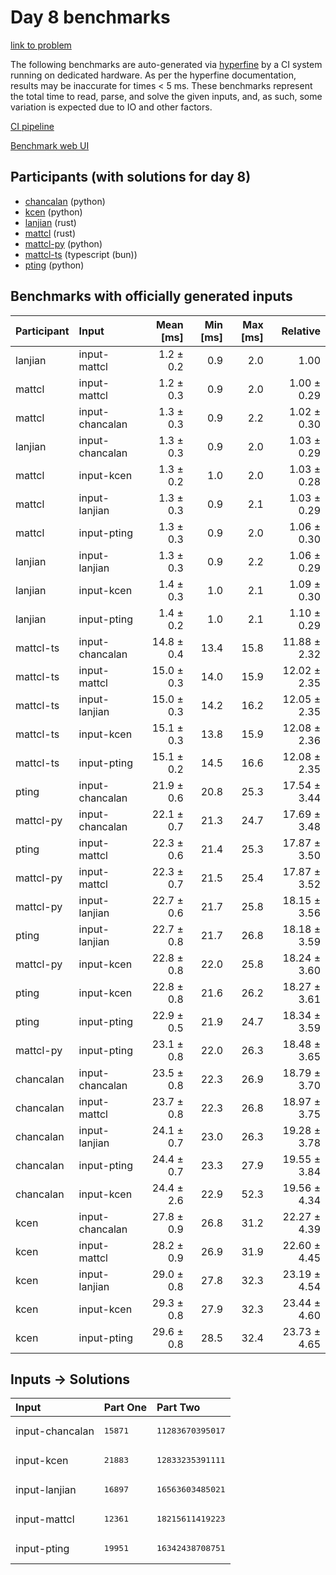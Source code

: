 # Day 8 benchmarks

[link to problem](https://adventofcode.com/2023/day/8)

The following benchmarks are auto-generated via
[hyperfine](https://github.com/sharkdp/hyperfine) by a CI system running on
dedicated hardware. As per the hyperfine documentation, results may be
inaccurate for times < 5 ms. These benchmarks represent the total time to read,
parse, and solve the given inputs, and, as such, some variation is expected due
to IO and other factors.

[CI pipeline](http://ci.papercode.net:8080/teams/main/pipelines/aoc2023)

[Benchmark web UI](https://aoc.ancalagon.black)


## Participants (with solutions for day 8)

- [chancalan](https://github.com/chancalan/aoc2023) (python)
- [kcen](https://github.com/kcen/aoc2023) (python)
- [lanjian](https://github.com/lanjian/aoc-2023) (rust)
- [mattcl](https://github.com/mattcl/aoc2023) (rust)
- [mattcl-py](https://github.com/mattcl/aoc2023-py) (python)
- [mattcl-ts](https://github.com/mattcl/aoc2023-js) (typescript (bun))
- [pting](https://github.com/pting/aoc2023) (python)


## Benchmarks with officially generated inputs

| Participant | Input | Mean [ms] | Min [ms] | Max [ms] | Relative |
|:---|:---|---:|---:|---:|---:|
| lanjian | input-mattcl | 1.2 ± 0.2 | 0.9 | 2.0 | 1.00 |
| mattcl | input-mattcl | 1.2 ± 0.3 | 0.9 | 2.0 | 1.00 ± 0.29 |
| mattcl | input-chancalan | 1.3 ± 0.3 | 0.9 | 2.2 | 1.02 ± 0.30 |
| lanjian | input-chancalan | 1.3 ± 0.3 | 0.9 | 2.0 | 1.03 ± 0.29 |
| mattcl | input-kcen | 1.3 ± 0.2 | 1.0 | 2.0 | 1.03 ± 0.28 |
| mattcl | input-lanjian | 1.3 ± 0.3 | 0.9 | 2.1 | 1.03 ± 0.29 |
| mattcl | input-pting | 1.3 ± 0.3 | 0.9 | 2.0 | 1.06 ± 0.30 |
| lanjian | input-lanjian | 1.3 ± 0.3 | 0.9 | 2.2 | 1.06 ± 0.29 |
| lanjian | input-kcen | 1.4 ± 0.3 | 1.0 | 2.1 | 1.09 ± 0.30 |
| lanjian | input-pting | 1.4 ± 0.2 | 1.0 | 2.1 | 1.10 ± 0.29 |
| mattcl-ts | input-chancalan | 14.8 ± 0.4 | 13.4 | 15.8 | 11.88 ± 2.32 |
| mattcl-ts | input-mattcl | 15.0 ± 0.3 | 14.0 | 15.9 | 12.02 ± 2.35 |
| mattcl-ts | input-lanjian | 15.0 ± 0.3 | 14.2 | 16.2 | 12.05 ± 2.35 |
| mattcl-ts | input-kcen | 15.1 ± 0.3 | 13.8 | 15.9 | 12.08 ± 2.36 |
| mattcl-ts | input-pting | 15.1 ± 0.2 | 14.5 | 16.6 | 12.08 ± 2.35 |
| pting | input-chancalan | 21.9 ± 0.6 | 20.8 | 25.3 | 17.54 ± 3.44 |
| mattcl-py | input-chancalan | 22.1 ± 0.7 | 21.3 | 24.7 | 17.69 ± 3.48 |
| pting | input-mattcl | 22.3 ± 0.6 | 21.4 | 25.3 | 17.87 ± 3.50 |
| mattcl-py | input-mattcl | 22.3 ± 0.7 | 21.5 | 25.4 | 17.87 ± 3.52 |
| mattcl-py | input-lanjian | 22.7 ± 0.6 | 21.7 | 25.8 | 18.15 ± 3.56 |
| pting | input-lanjian | 22.7 ± 0.8 | 21.7 | 26.8 | 18.18 ± 3.59 |
| mattcl-py | input-kcen | 22.8 ± 0.8 | 22.0 | 25.8 | 18.24 ± 3.60 |
| pting | input-kcen | 22.8 ± 0.8 | 21.6 | 26.2 | 18.27 ± 3.61 |
| pting | input-pting | 22.9 ± 0.5 | 21.9 | 24.7 | 18.34 ± 3.59 |
| mattcl-py | input-pting | 23.1 ± 0.8 | 22.0 | 26.3 | 18.48 ± 3.65 |
| chancalan | input-chancalan | 23.5 ± 0.8 | 22.3 | 26.9 | 18.79 ± 3.70 |
| chancalan | input-mattcl | 23.7 ± 0.8 | 22.3 | 26.8 | 18.97 ± 3.75 |
| chancalan | input-lanjian | 24.1 ± 0.7 | 23.0 | 26.3 | 19.28 ± 3.78 |
| chancalan | input-pting | 24.4 ± 0.7 | 23.3 | 27.9 | 19.55 ± 3.84 |
| chancalan | input-kcen | 24.4 ± 2.6 | 22.9 | 52.3 | 19.56 ± 4.34 |
| kcen | input-chancalan | 27.8 ± 0.9 | 26.8 | 31.2 | 22.27 ± 4.39 |
| kcen | input-mattcl | 28.2 ± 0.9 | 26.9 | 31.9 | 22.60 ± 4.45 |
| kcen | input-lanjian | 29.0 ± 0.8 | 27.8 | 32.3 | 23.19 ± 4.54 |
| kcen | input-kcen | 29.3 ± 0.8 | 27.9 | 32.3 | 23.44 ± 4.60 |
| kcen | input-pting | 29.6 ± 0.8 | 28.5 | 32.4 | 23.73 ± 4.65 |


## Inputs -> Solutions

| Input | Part One | Part Two |
|:---|:---|:---|
|input-chancalan|<pre>15871</pre>|<pre>11283670395017</pre>|
|input-kcen|<pre>21883</pre>|<pre>12833235391111</pre>|
|input-lanjian|<pre>16897</pre>|<pre>16563603485021</pre>|
|input-mattcl|<pre>12361</pre>|<pre>18215611419223</pre>|
|input-pting|<pre>19951</pre>|<pre>16342438708751</pre>|